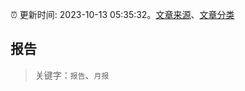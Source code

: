 :alarm_clock: 更新时间: 2023-10-13 05:35:32。[文章来源](/README.md)、[文章分类](/TAGS.md)

## 报告


> 关键字：`报告`、`月报`



